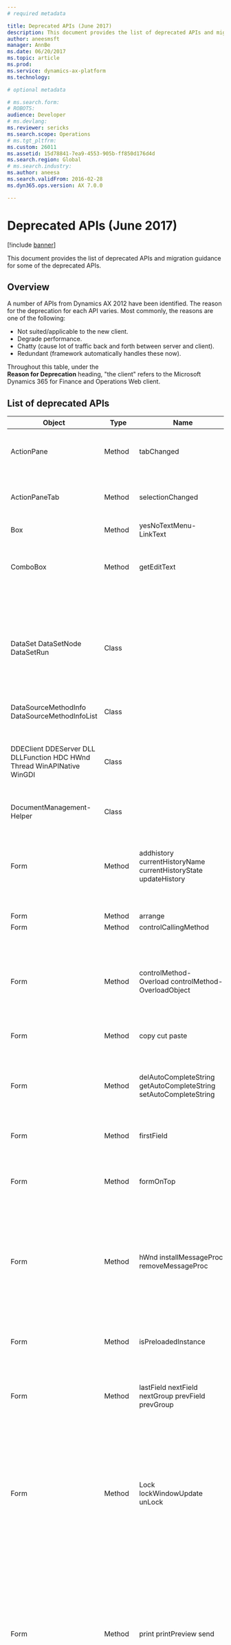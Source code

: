 ```yaml
---
# required metadata

title: Deprecated APIs (June 2017)
description: This document provides the list of deprecated APIs and migration guidance for some of the deprecated APIs.
author: aneesmsft
manager: AnnBe
ms.date: 06/20/2017
ms.topic: article
ms.prod: 
ms.service: dynamics-ax-platform
ms.technology: 

# optional metadata

# ms.search.form: 
# ROBOTS: 
audience: Developer
# ms.devlang: 
ms.reviewer: sericks
ms.search.scope: Operations
# ms.tgt_pltfrm: 
ms.custom: 26011
ms.assetid: 15d78841-7ea9-4553-905b-ff850d176d4d
ms.search.region: Global
# ms.search.industry: 
ms.author: aneesa
ms.search.validFrom: 2016-02-28
ms.dyn365.ops.version: AX 7.0.0

---
```


# Deprecated APIs (June 2017)

[!include [banner](../includes/banner.md)]

This document provides the list of deprecated APIs and migration guidance for some of the deprecated APIs.

## Overview

A number of APIs from Dynamics AX 2012 have been identified. The reason for the deprecation for each API varies. Most commonly, the reasons are one of the following:

- Not suited/applicable to the new client.
- Degrade performance.
- Chatty (cause lot of traffic back and forth between server and client).
- Redundant (framework automatically handles these now).

Throughout this table, under the <br/>**Reason for Deprecation** heading, "the client" refers to the Microsoft Dynamics 365 for Finance and Operations Web client.

## List of deprecated APIs

| Object | Type | Name | Notes |
|---|---|---|---|
| ActionPane |Method |tabChanged | Updates to ActionPanes (or controls inside of ActionPanes) should be done based on the active row, not when the tab becomes active. |
| ActionPaneTab |Method | selectionChanged |Updates to ActionPaneTabs (or controls inside of ActionPaneTabs) should be done based on the active row, not when the tab becomes active. |
| Box |Method |yesNoTextMenu- <br>LinkText | |
| ComboBox |Method |getEditText |**Overview**<br/>N/A<br/>**Reason for deprecation**<br/>Redundant.<br/>**Migration notes**<br/>Use getText instead. |
| DataSet DataSetNode DataSetRun |Class | |**Overview**<br/>Used in Dynamics AX 2012 with Enterprise Portal.<br/>**Reason for deprecation**<br/>Not applicable in the client.<h4 ><br/><br/>**Migration notes**<br/>Remove calls to these APIs from your code. |
| DataSourceMethodInfo <br>DataSourceMethodInfoList |Class | | |
| DDEClient DDEServer DLL DLLFunction HDC HWnd Thread WinAPINative WinGDI |Class | |**Overview**<br/>N/A<br/>**Reason for deprecation**<br/>Specific to Dynamics AX 2012 Windows client and not compatible with the client.<br/>**Migration notes**<br/>Remove usage of these APIs from your code. |
| DocumentManagement- <br>Helper |Class | | |
| Form |Method | addhistory <br>currentHistoryName <br>currentHistoryState <br>updateHistory |**Overview**<br/>Used in Dynamics AX 2012 with address bar.<br/>**Reason for deprecation**<br/>Navigation model in the client has changed.<br/><br/>**Migration notes**<br/>Remove calls to these APIs from your code. |
| Form |Method |arrange | |
| Form |Method |controlCallingMethod | |
| Form |Method |controlMethod- <br>Overload controlMethod- <br>OverloadObject |**Overview**<br/>Used in Dynamics AX 2012 to register override methods.<br/>**Reason for deprecation**<br/>This is not a clean and recommended way to register override methods.<br/><br/>**Migration notes**<br/>Use registerOverrideMethod instead. |
| Form |Method |copy cut paste | |
| Form |Method |delAutoCompleteString getAutoCompleteString setAutoCompleteString |**Overview**<br/>Used in Dynamics AX 2012 to set, get, and delete automatic suggestions.<br/>**Reason for deprecation**<br/>Specific to Dynamics AX 2012 Windows client.<br/>**Migration notes**<br/>Remove calls to these APIs from your code. |
| Form |Method |firstField | |
| Form |Method |formOnTop |**Overview**<br/>Used in Dynamics AX 2012 to manage windows and navigation.<br/>**Reason for deprecation**<br/>The client has a new navigation model.<br/>**Migration notes**<br/>Remove calls to these APIs from your code. |
| Form |Method |hWnd installMessageProc removeMessageProc |**Overview**<br/>N/A<br/>**Reason for deprecation**<br/>Specific to Dynamics AX 2012 Windows client and not compatible with the client.<br/>**Migration notes**<br/>Remove usage of these APIs from your code. |
| Form |Method |isPreloadedInstance |**Overview**<br/>Used in Dynamics AX 2012 with preloading.<br/>**Reason for deprecation**<br/>Preloading is not applicable in the client.<br/>**Migration notes**<br/>Remove calls to these APIs from your code. |
| Form |Method |lastField nextField nextGroup prevField prevGroup | |
| Form |Method |Lock <br>lockWindowUpdate <br>unLock |**Overview**<br/>These methods were used to prevent the redrawing of windows when performing a set of UI updates. Without these the window would be redrawn in response to each individual change leading to bad end-user experience and degraded performance.<br/>**Reason for deprecation**<br/>These methods are specific to the Windows client and are no longer needed for the client.<br/>**Migration notes**<br/>A code upgrade rule has been provided to remove occurrences of these APIs. You can safely remove any calls to these APIs from your code. |
| Form |Method |print printPreview send |**Overview**<br/>Used in Dynamics AX 2012 to override the Auto Report generation for the form<br/>**Reason for deprecation**<br/>Microsoft Office 365 integration offers a better user experience in the client.  The ‘Export’ function is available for the user in the Dynamics AX client forms.<br/>**Migration notes**<br/>Remove calls to these APIs from your code. |
| Form |Method |redraw <br>resetStatusBar- <br>BackgroundColor <br>setStatusBar- <br>BackgroundColor <br>sysColorChanged |**Overview**<br/>Used to control styles or colors.<br/>**Reason for deprecation**<br/>Remove ability for developers to specify the colors via API for consistent visuals.<br/>**Migration notes**<br/>A code upgrade rule has been provided to remove occurrences of the redraw API. Remove usage of these APIs from your code. |
| Form |Method |reload | |
| Form |Method |resetSize |**Overview**<br/>This method was used when controls were added/removed from a form causing its size to change. Without it the window might not be correctly sized to account for the added/removed controls.<br/>**Reason for deprecation**<br/>These methods are specific to the Windows client and are no longer needed for the client.<br/>**Migration notes**<br/>You can safely remove any calls to these APIs from your code. |
| Form |Method |resize | |
| FormActiveXControl <br>FormAnimateControl <br>FormBuildActiveXControl <br>FormBuildAnimateControl <br>FormBuildManaged- <br>HostControl <br>FormBuildSegmented- <br>EntryControl FormManagedHostControl <br>FormSegmented- <br>EntryControl |Class | |**Overview**<br/>These were used to host or create various custom controls for Dynamics AX 2012.<br/>**Reason for deprecation**<br/>These technologies will not work with the client.<br/>**Migration notes**<br/>Application developers need to build replacement controls where needed using the control extensibility features. |
| FormControl |Method |beginDrag <br>dragDrop <br>dragLeave <br>dragOver <br>dragOverEx <br>dragText <br>drop <br>dropEx <br>dropFile <br>endDrag |**Overview**<br/>Used to enable drag-and-drop scenarios in Dynamics AX 2012.<br/>**Reason for deprecation**<br/>Drag-and-drop scenarios are not supported in the client.<br/>**Migration notes**<br/>Remove usage of these APIs from your code and refactor to enable the scenarios without dependency on drag-and-drop functionality. |
| FormControl |Method |calcControlSize | |
| FormControl |Method |command processBase processForm processLink processPicture processTitle |**Overview**<br/>Was marked for deprecation in Dynamics AX 2012.<br/>**Reason for deprecation**<br/>N/A<br/>**Migration notes**<br/>Remove calls to these APIs from your code. |
| FormControl |Method |context showContextMenu |**Overview**<br/>This method was used when controls were added/removed from a form causing its size to change. Without it the window might not be correctly sized to account for the added/removed controls.<br/>**Reason for deprecation**<br/>These methods relied on APIs that are specific to the Windows client.<br/>**Migration notes**<br/>Use getContextMenuOptions and selectedMenuOptions instead. |
| FormControl |Method |copy cut paste | |
| FormControl |Method |dateTextChange | |
| FormControl |Method |editControl | |
| FormControl |Method |hasControl- <br>PositionOverride | |
| FormControl |Method |helpField | |
| FormControl |Method |hWnd |**Overview**<br/>N/A<br/>**Reason for deprecation**<br/>Specific to Dynamics AX 2012 Windows client and not compatible with the client.<br/>**Migration notes**<br/>Remove usage of these APIs from your code. |
| FormControl |Method |inputSearch | |
| FormControl |Method |itemChanging | |
| FormControl |Method |keyDown | |
| FormControl |Method |labelMouseDblClick <br>mouseDblClick |**Overview**<br/>The FormControl.labelMouseDblClick (int x, int y, int button, Boolean Ctrl, Boolean Shift) method is called when the label for a control is double-clicked. It provides the x, y co-ordinates of the mouse pointer, a Boolean to indicate which mouse button was clicked and Booleans to indicate whether the Ctrl and Shift key were pressed. The FormControl.mouseDblClick (int x, int y, int button, Boolean Ctrl, Boolean Shift) method is similar in function to the labelMouseDblClick method. The difference is that this method is called whenever there is a double-click (not just on the labels).<br/>**Reason for deprecation**<br/>The double-click action does not translate well to web-based application and touch-based scenarios. Additionally they might end up being chatty in many instances.<br/>**Migration notes**<br/>The recommended replacement for these methods is to use a button and the **clicked** event. |
| FormControl |Method |labelMousedown labelMouseup mouseDown mouseEnter mouseLeave mouseMove mouseUp |**Overview**<br/>Used to detect and respond to mouse events.<br/>**Reason for deprecation**<br/>These are not touchscreen friendly and not supported in the client.<br/>**Migration notes**<br/>Remove usage of these APIs from your code and refactor to enable the scenarios without dependency on mouse events. |
| FormControl | Method | onHScroll onVScroll |  |
| FormControl | Method | paint |  |
| FormControl | Method | prefColumnSize | **Overview** <br/>Used in Dynamics AX 2012 to control width and height<br/>**Reason for deprecation** <br/>Not applicable in the client.<br/>**Migration notes** <br/>Set the width and height explicitly instead. |
| FormControl | Method | selectionChanging |  |
| FormControl | Method | setScrollInfo |  |
|FormControl | Method | size |  |
| FormControl | Method | updateWindow |  |
| FormControl / FormDesign | Property | AcquireFocus |  |
| FormControl / FormDesign | Property | ActiveBackCol ActiveBackColor ActiveBackColorRGB ActiveForeColor ActiveForeColorRGB AlternateRowShading BackgroundColor BackgroundColorRGB BackStyle BackStyleRGB CharacterSet ColorScheme DrawFocusRect ForegroundColor ForegroundColorRGB GridLines GridLinesStyle PromptRect | **Overview** <br/>Used to control styles or colors.<br/>**Reason for deprecation** <br/>Remove ability for developers to specify the colors via API for consistent visuals.<br/>**Migration notes** <br/>Remove usage of these APIs from your code. |
| FormControl / FormDesign | Property | AlignChild AlignChildren AlignControl Border BottomMargin BottomMarginMode ColumnSpace ColumnSpaceMode ColumnSpaceValue Left LeftMargin LeftMarginMode LeftMode RightMargin RightMarginMode SizeHeight SizeWidth TabAppearance TabAutoChange TabLayout TabMode TabPlacement Top TopMargin TopMarginMode TopMode VerticalSpacing VerticalSpacingMode VerticalSpacingValue | **Overview** <br/>Used to control layout.<br/>**Reason for deprecation** <br/>Remove ability for developers to control layout using this property to achieve a consistent layout.<h4 ><br/>**Migration notes** <br/>Remove usage of these APIs from your code. Use styles or CSS instead. |
| FormControl / FormDesign | Property | AllowDocking AlwaysOnTop ArrangeGuide ArrangeWhen ContainerScroll- <br>HorizontalOffset ContainerScroll- <br>VerticalOffset IMEMode MaximizeBox MinimizeBox Mode NeededAccessLevel ProgressType Securable SecurityKey StatusBarStyle WindowResize |**Overview** <br/>N/A<br/>**Reason for deprecation** <br/>Specific to Dynamics AX 2012 Windows client, no longer needed.<br/>**Migration notes** <br/>Remove usage of these APIs from your code. |
| FormControl / FormDesign | Property | Bold |  |
| FormControl / FormDesign | Property | CanScroll |  |
| FormControl / FormDesign | Property | DisabledImage DisabledImageLocation DisabledResource |  |
| FormControl / FormDesign | Property | DisplayTarget HyperLinkDataSource HyperLinkMenuItem SaveFilter SaveSize | **Overview** <br/>Used in Dynamics AX 2012 with Enterprise Portal<br/>**Reason for deprecation** <br/>Not applicable in the client.<br/>**Migration notes** <br/>Remove calls to these APIs from your code. |
| FormControl / FormDesign | Property | Font |  |
| FormControl / FormDesign | Property | FontSize |  |
| FormControl / FormDesign | Property | Frame FramePosition | **Overview** <br/>N/A<br/>**Reason for deprecation** <br/>Remove ability for developers to control frames via metadata.<br/>**Migration notes** <br/>Remove usage of these APIs from your code. |
| FormControl / FormDesign | Property | HideToolbar HorizontalScrollBarVisible Scrollbars VerticalScrollBarVisible |**Overview** <br/>N/A.<br/>**Reason for deprecation** <br/>Remove ability for developers to control scrollbars via metadata.<br/>**Migration notes** <br/>Remove usage of these APIs from your code. |
| FormControl / FormDesign | Property | ImageMode |  |
| FormControl / FormDesign | Property | ImageName |  |
| FormControl / FormDesign | Property | ImageResource |  |
| FormControl / FormDesign | Property | Italic |  |
| FormControl / FormDesign | Property | LabelAlignment |  |
| FormControl / FormDesign | Property | LabelBold |  |
| FormControl / FormDesign | Property | LabelCharacterSet |  |
| FormControl / FormDesign | Property | LabelFont |  |
| FormControl / FormDesign | Property | LabelFontSize |  |
| FormControl / FormDesign | Property | LabelForegroundColor LabelForegroundColorRGB |  |
| FormControl / FormDesign | Property | LabelGuide |  |
| FormControl / FormDesign | Property | LabelHeight LabelHeightMode LabelHeightValue |  |
| FormControl / FormDesign | Property | LabelItalic |  |
| FormControl / FormDesign | Property | LabelUnderline |  |
| FormControl / FormDesign | Property | LabelWidth LabelWidthMode LabelWidthValue |  |
| FormControl / FormDesign | Property | Location |  |
| FormControl / FormDesign | Property | NormalResource |  |
| FormControl / FormDesign | Property | ParentPage |  |
| FormControl / FormDesign | Property | SearchAfterInput SearchMode |  |
| FormControl / FormDesign | Property | SelectControl |  |
| FormControl / FormDesign | Property | SendExternalContext |  |
| FormControl / FormDesign | Property | ShortKey |  |
| FormControl / FormDesign | Property | Underline |  |
| FormDataRow | Class |  |  |
| FormDataSource | Property | autoNotify | **Overview** <br/>Was marked for deprecation in Dynamics AX 2012.<br/>**Reason for deprecation** <br/>N/A<br/>**Migration notes** <br/>Remove usage from your code. |
| FormDataSource | Method | cacheOnlyMode |  |
| FormDataSource | Method | cacheRemoveRecord |  |
| FormDataSource | Method | defaultMark |  |
| FormDataSource |Method |findRecord findValue |**Usage** <br/>The FormDataSource.findRecord( Common record) method finds a specific record in the data source and makes it the current record. The FormDataSource.findValue(FieldId field, str value) method find a specific value in a specific field in the data source and makes the corresponding record the current record. It uses the FormDataSource.findRecord method for this.<br/>**Reason for deprecation** <br/>These methods use linear searching and load a large number of records in memory and negatively impact performance.<br/>**Migration notes** <br/>Replace with new APIs. Replace findRecord with positionToRecord and findValue with positionToRecordByValue. New APIs do not work in some cases, most notably with Temp tables and Views. The framework will throw an exception in those cases. If replacing with new APIs is not possible, recommended replacement is to call **element.args(). lookupRecord(recordToFind)** Followed by **FormDataSource.research(false);** FormDataSource is the data source that contains the record you want to find. Passing in a “false” argument to research causes it to not retain the current position since we want to change the position to the record we found using args.lookupRecord avoids resetting sort order, ranges, etc. |
| FormDataSource | Method | getDataRow |  |
| FormDataSource | Method | markAllLoadedRecords |  |
| FormDataSource | Method | maxPagingRowCountValue pagingEnabled startRowIndex setPagingParameters totalNumberOfRows |**Overview** <br/>Used in Dynamics AX 2012 with Enterprise Portal<br/>**Reason for deprecation** <br/>Not applicable in the client.<br/>**Migration notes** <br/>Remove calls to these APIs from your code. |
| FormDataSource | Method | print |  |
| FormDesign | Method | cssClass localWebMenu showWebHelp supportReload |**Overview** <br/>Used in Dynamics AX 2012 with Enterprise Portal<br/>**Reason for deprecation** <br/>Not applicable in the client.<br/>**Migration notes** <br/>Remove calls to these APIs from your code. |
| FormObjectSetNotify | Method | onPaging- <br>ParametersChanged |  |
| FormObjectSetPaging- <br>ParamsChangedEvtArgs | Class |  |  |
| Global xInfo |Method |endLengthyOperation startLengthyOperation |**Overview** <br/>These methods were used to show/stop showing a progress indicator during long running operations.<br/>**Reason for deprecation** <br/>In the client, the system automatically takes care of showing/hiding the progress indicator and calls to these APIs are not needed.<br/>**Migration notes** <br/>You can safely remove any calls to these APIs from your code. |
| Image | Method |captureScreen captureWindow clipboardCopy clipboardPaste crop displayImage displayOrign exportBitmap flip getImageDimensionUnits getPixel height imageInfo imageSpotlight promoteColor reduceColorOctree resize rotate saveImage saveType transparent width |  |
| ListPage Page | Method |  activeActionPane- <br>TabNames | **Overview** <br/>This method was used to find the active action pane tab.<br/>**Reason for deprecation** <br/>In the client, Action Pane tabs are handled client-side only, the server is not aware of the state.<h4 ><br/>**Migration notes** <br/>Remove usage of this API from your code. |
| MessageWin | Class |  |  |
| Object | Method | notify notifyAll wait | **Overview** <br/>Used to block and wait for an interaction/operation and notify to unblock.<br/>**Reason for deprecation** <br/>These calls are deprecated for all objects except formRun and it’s derivatives.<br/>**Migration notes** <br/>Calls to these APIs from formRun or it’s derivatives are allowed.  Calls to these APIs from any other object should be removed. |
| Object | Method | objectOnServer | **Overview** <br/>Used to determine whether an object is on the server.<br/>**Reason for deprecation** <br/>This is redundant and no longer required because all objects are on the server.<br/>**Migration notes** <br/>You can safely remove calls to these APIs from you code. It will always evaluate to true. |
| Object | Method | setTimeOut | **Overview** <br/>This method existed on Object, but was non-functional. The implementation on FormRun was used as a timer to delay the execution of a piece of logic.<br/>**Reason for deprecation** <br/>The browser based client no longer supported this implementation.<br/>**Migration notes** <br/>Use the new setTimeOutEx method on the FormRun instead. Note that the setTimeOutEx method expects the callback to accept a parameter of type AsyncTaskResult, example: myCallBack(AsyncTaskResult result). |
| PopupMenu | Class |  | **Overview** <br/>Used in Dynamics AX 2012 to get splitters that let users change the size of the two parts that are split.<br/>**Reason for deprecation** <br/>Relied on APIs that are specific to the Dynamics AX 2012 Windows Client and cannot be used with the client.<br/>**Migration notes** <br/>Use ContextMenu instead. |
| SysExcel | Class |  | **Overview** <br/>The SysExcel classes used COM to create and edit Excel workbooks.<br/>**Reason for deprecation** <br/>SysExcel relied on calls to Excel COM objects from the client. Those COM objects are not on the server and COM calls are highly discouraged going forward.<br/>**Migration notes** <br/>Use the OpenXML .NET framework APIs instead. We are investigating the creation of an assembly that wraps OpenXML to make it easier to call from X++. |
| SysINetMai SysMailer SmmOutlook | Class |  | **Overview** <br/>These email related classes used predominantly client-side technologies that are no longer available and/or are highly discouraged.<br/>**Reason for deprecation** <br/>The SysINetMail class is being deprecated because it used client-side MAPI. The SysMailer class is being deprecated because it used CDO (a variant of OLE messaging). The classes beginning with SmmOutlook are being deprecated since they use Outlook COM objects.<br/>**Migration notes** <br/>Sending email via SMTP using the SysMailerNet class will be supported going forward. We are also actively working on client-side interactive email capabilities. |
| SysFormSplitter | Class |  | **Overview** <br/>Used in Dynamics AX 2012 to get splitters that let users change the size of the two parts that are split.<br/>**Reason for deprecation** <br/>No longer needed in the client.<br/>**Migration notes** <br/>Controls automatically provide the functionality. You can safely remove any calls to these APIs from your code. A code upgrade rule may be created in the future to automatically remove the usage. |
| SysListPageHelper | Class |  |  |
| SysSetupFormRun | Class |  | **Overview** <br/>Used to by classes to indirectly extend FormRun.<br/>**Reason for deprecation** <br/>Has been merged with FormRun class.<br/>**Migration notes** <br/>Use the FormRun class instead. |
| TextBuffer | Method | fromFile | Use the .NET StreamReader class instead. |
| TextBuffer | Method | toFile | Use the .NET StreamWriter class instead. |
| Thread | Class |  | **Overview** <br/>N/A<br/>**Reason for deprecation** <br/>Specific to Dynamics AX 2012 Windows client and not compatible with the client.<br/>**Migration notes** <br/>Consider replacing with the new runAsync method or remove usage of these APIs from your code. |
| WinAPI | Class |  | **Overview** <br/>N/A<br/>**Reason for deprecation** <br/>Specific to Dynamics AX 2012 Windows client and not compatible with the client.<br/>**Migration notes** <br/>Remove usage of these APIs from your code. Replace file access APIs, such as WinAPI::getTempPath, WinAPI::fileExists, with the new file APIs. |
| WinAPIServer | Method | cryptProtectData cryptUnprotectData | **Overview** <br/>The WinAPIServer::cryptProtectData( CryptoBlob \_unEncryptedDataBlob) and WinAPIServer::cryptUnProtectData( CryptoBlob \_encryptedDataBlob) methods were used to encrypt and decrypt sensitive data.<br/>**Reason for deprecation** <br/>These methods are best suited to desktop usage and not recommended for web-based application usage. They also have a negative impact on performance.<br/>**Migration notes** <br/>Use the .NET framework APIs and well-known hashing/security algorithms instead. |
| xApplication | Method | runAsync | **Overview** <br/>In Dynamics AX 2012 the xApplication::runAsync method was used to make asynchronous calls to methods.<br/>**Reason for deprecation** <br/>Replaced with methods better suited to the client.<br/>**Migration notes** <br/>Use runAsync methods on the Global or FormRun classes instead. These new versions of runAsync enable the caller to make an async call to a static X++ class method. They leverage the .NET System.Threading.Tasks library to execute an async method in X++.  The use of the System.Threading.Tasks.Task type allows the developer to take advantage of the rich set of features available in .NET. |
| xGlobal | Method | clientKind | **Overview** <br/>Most commonly used to detect presence of client, such as an interactive session.<br/>**Reason for deprecation** <br/>Replaced with a method better suited to the client.<br/>**Migration notes** <br/>Use global::hasGUI method instead. |
| xGlobal | Method | computerName |  |
| xGlobal | Method | forceFormPreload | **Overview** <br/>Used in Dynamics AX 2012 with preloading.<br/>**Reason for deprecation** <br/>Preloading is not applicable in the client.<br/>**Migration notes** <br/>Remove calls to these APIs from your code. |
| xGlobal | Method | terminalServer |  |
| xInfo | Method | directory |  |
| xInfo | Method | navPane |  |
| XmlDocument | Method | LoadSave |  |
| XmlWriter | Method | CreateNewFile |  |
| XppCompiler | Class |  |  |

